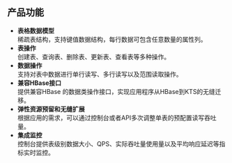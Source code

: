 ## 产品功能

* **表格数据模型**<br>
稀疏表结构，支持键值数据结构，每行数据可包含任意数量的属性列。
* **表操作**<br>
创建表、查询表、删除表、更新表、查看表等多种操作。
* **数据操作**<br>
支持对表中数据进行单行读写、多行读写以及范围读取操作。
* **兼容HBase接口**<br>
提供兼容HBase 的数据类操作接口，实现应用程序从HBase到KTS的无缝迁移。
* **弹性资源预留和无缝扩展**<br>
根据应用的需求，可以通过控制台或者API多次调整单表的预配置读写吞吐量。
* **集成监控**<br>
控制台提供表级别数据大小、QPS、实际吞吐量使用量以及平均响应延迟等指标实时监控。
